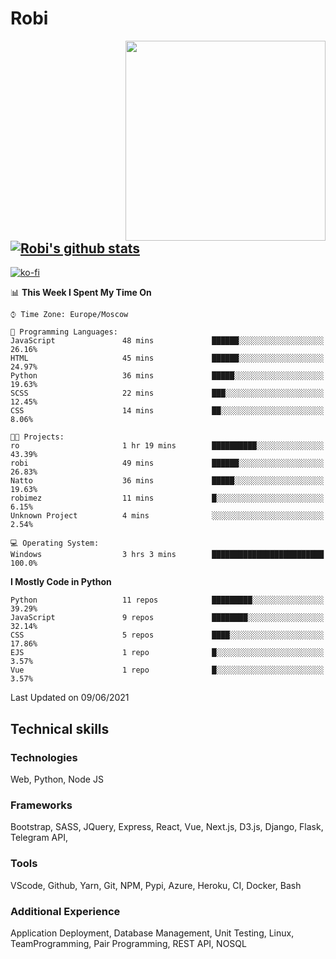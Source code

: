 # Robi

<img align='right' src='https://thumbs.gfycat.com/BleakGorgeousAmoeba-size_restricted.gif' width='320'>

[![Robi's github stats](https://github-readme-stats-lime-theta.vercel.app/api?username=robimez&count_private=true&show_icons=true&theme=dark)](https://github.com/RobiMez/github-readme-stats)
---
[![ko-fi](https://ko-fi.com/img/githubbutton_sm.svg)](https://ko-fi.com/K3K74LSLU)

<!--START_SECTION:waka-->
📊 **This Week I Spent My Time On** 

```text
⌚︎ Time Zone: Europe/Moscow

💬 Programming Languages: 
JavaScript               48 mins             ██████░░░░░░░░░░░░░░░░░░░   26.16% 
HTML                     45 mins             ██████░░░░░░░░░░░░░░░░░░░   24.97% 
Python                   36 mins             █████░░░░░░░░░░░░░░░░░░░░   19.63% 
SCSS                     22 mins             ███░░░░░░░░░░░░░░░░░░░░░░   12.45% 
CSS                      14 mins             ██░░░░░░░░░░░░░░░░░░░░░░░   8.06%

🐱‍💻 Projects: 
ro                       1 hr 19 mins        ██████████░░░░░░░░░░░░░░░   43.39% 
robi                     49 mins             ██████░░░░░░░░░░░░░░░░░░░   26.83% 
Natto                    36 mins             █████░░░░░░░░░░░░░░░░░░░░   19.63% 
robimez                  11 mins             █░░░░░░░░░░░░░░░░░░░░░░░░   6.15% 
Unknown Project          4 mins              ░░░░░░░░░░░░░░░░░░░░░░░░░   2.54%

💻 Operating System: 
Windows                  3 hrs 3 mins        █████████████████████████   100.0%

```

**I Mostly Code in Python** 

```text
Python                   11 repos            █████████░░░░░░░░░░░░░░░░   39.29% 
JavaScript               9 repos             ████████░░░░░░░░░░░░░░░░░   32.14% 
CSS                      5 repos             ████░░░░░░░░░░░░░░░░░░░░░   17.86% 
EJS                      1 repo              █░░░░░░░░░░░░░░░░░░░░░░░░   3.57% 
Vue                      1 repo              █░░░░░░░░░░░░░░░░░░░░░░░░   3.57%

```



 Last Updated on 09/06/2021
<!--END_SECTION:waka-->

## Technical skills

### Technologies 

Web, Python, Node JS

### Frameworks

Bootstrap, SASS, JQuery, Express, React, Vue, Next.js,
D3.js, Django, Flask, Telegram API,

### Tools

VScode, Github, Yarn, Git, NPM, Pypi, Azure, Heroku, CI, Docker, Bash

### Additional Experience

Application Deployment, Database Management, Unit Testing, Linux, TeamProgramming, Pair Programming, REST API, NOSQL
